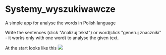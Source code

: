 # Systemy_wyszukiwawcze
A simple app for analyse the words in Polish language

Write the sentences (click "Analizuj tekst") or word(click "generuj znaczniki" - it works only with one word) to analyse the given text.

At the start looks like this
<img src=“https://github.com/zyechu/Systemy_wyszukiwawcze/blob/master/projekt_streamlit.png2”>
